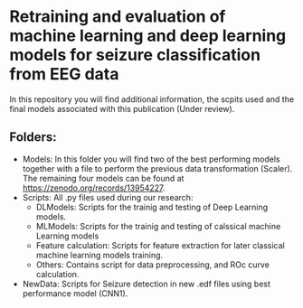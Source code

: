 # Retraining and evaluation of machine learning and deep learning models for seizure classification from EEG data
In this repository you will find additional information, the scpits used and the final models associated with this publication (Under review).
## Folders:
* Models: In this folder you will find two of the best performing models together with a file to perform the previous data transformation (Scaler). The remaining four models can be found at https://zenodo.org/records/13954227.
* Scripts: All .py files used during our research:
  * DLModels: Scripts for the trainig and testing of Deep Learning models.
  * MLModels: Scripts for the trainig and testing of calssical machine Learning models
  * Feature calculation: Scripts for feature extraction for later classical machine learning models training.
  * Others: Contains script for data preprocessing, and ROc curve calculation.
* NewData: Scripts for Seizure detection in new .edf files using best performance model (CNN1). 
